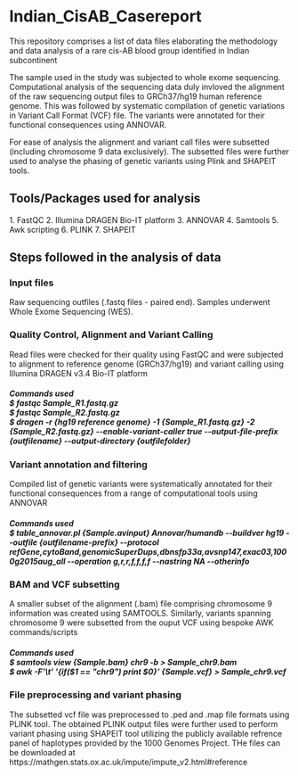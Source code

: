 # Indian_CisAB_Casereport

This repository comprises a list of data files elaborating the methodology and data analysis of a rare cis-AB blood group identified in Indian subcontinent

The sample used in the study was subjected to whole exome sequencing. Computational analysis of the sequencing data duly invloved the alignment of the raw sequencing output files to GRCh37/hg19 human reference genome. This was followed by systematic compilation of genetic variations in Variant Call Format (VCF) file. The variants were annotated for their functional consequences using ANNOVAR.

For ease of analysis the alignment and variant call files were subsetted (including chromosome 9 data exclusively). The subsetted files were further used to analyse the phasing of genetic variants using Plink and SHAPEIT tools. 

<h2>Tools/Packages used for analysis</h2>
1. FastQC
2. Illumina DRAGEN Bio-IT platform
3. ANNOVAR
4. Samtools
5. Awk scripting
6. PLINK
7. SHAPEIT <br/>
<h2>Steps followed in the analysis of data
<h3> Input files </h3>
Raw sequencing outfiles (.fastq files - paired end). Samples underwent Whole Exome Sequencing (WES).
<h3> Quality Control, Alignment and Variant Calling </h3>
Read files were checked for their quality using FastQC and were subjected to alignment to reference genome (GRCh37/hg19) and variant calling using Illumina DRAGEN v3.4 Bio-IT platform <br/>
<h5> <i>Commands used</i> <br/>
<i>$ fastqc Sample_R1.fastq.gz</i> <br/>
<i>$ fastqc Sample_R2.fastq.gz</i> <br/>
<i>$ dragen -r {hg19 reference genome} -1 {Sample_R1.fastq.gz} -2 {Sample_R2.fastq.gz} --enable-variant-caller true --output-file-prefix {outfilename} --output-directory {outfilefolder}</i> </h5>
<h3> Variant annotation and filtering </h3>
Compiled list of genetic variants were systematically annotated for their functional consequences from a range of computational tools using ANNOVAR
<h5> <i>Commands used</i> <br/>
<i>$ table_annovar.pl {Sample.avinput} Annovar/humandb --buildver hg19 --outfile {outfilename-prefix} --protocol refGene,cytoBand,genomicSuperDups,dbnsfp33a,avsnp147,exac03,1000g2015aug_all --operation g,r,r,f,f,f,f --nastring NA  --otherinfo</i> <br/>
<h3> BAM and VCF subsetting </h3>
A smaller subset of the alignment (.bam) file comprising chromosome 9 information was created using SAMTOOLS. Similarly, variants spanning chromosome 9 were subsetted from the ouput VCF using bespoke AWK commands/scripts
<h5> <i>Commands used</i> <br/>
<i>$ samtools view {Sample.bam} chr9 -b > Sample_chr9.bam</i> <br/>
<i>$ awk -F'\t' '{if($1 == "chr9") print $0}' {Sample.vcf} > Sample_chr9.vcf</i> <br/>
<h3> File preprocessing and variant phasing </h3>
The subsetted vcf file was preprocessed to .ped and .map file formats using PLINK tool. The obtained PLINK output files were further used to perform variant phasing using SHAPEIT tool utilizing the publicly available refrence panel of haplotypes provided by the 1000 Genomes Project. THe files can be downloaded at https://mathgen.stats.ox.ac.uk/impute/impute_v2.html#reference
